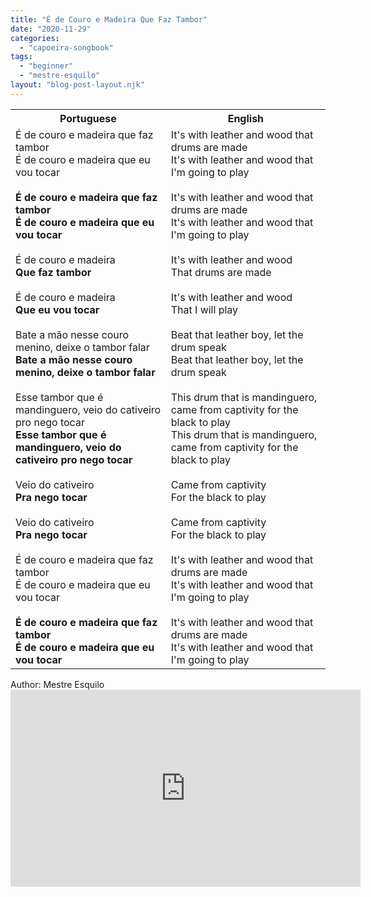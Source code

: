 ```yaml
---
title: "É de Couro e Madeira Que Faz Tambor"
date: "2020-11-29"
categories: 
  - "capoeira-songbook"
tags: 
  - "beginner"
  - "mestre-esquilo"
layout: "blog-post-layout.njk"
---
```


<table class="capoeira-table">
    <tr class="header-row">
        <th>Portuguese</th>
        <th>English</th>
    </tr>
    <tr>
        <td>É de couro e madeira que faz tambor<br>É de couro e madeira que eu vou tocar<br><br><strong>É de couro e madeira que faz tambor<br>É de couro e madeira que eu vou tocar</strong><br><br>É de couro e madeira<br><strong>Que faz tambor</strong><br><br>É de couro e madeira<br><strong>Que eu vou tocar</strong><br><br>Bate a mão nesse couro menino, deixe o tambor falar<br><strong>Bate a mão nesse couro menino, deixe o tambor falar</strong><br><br>Esse tambor que é mandinguero, veio do cativeiro pro nego tocar<br><strong>Esse tambor que é mandinguero, veio do cativeiro pro nego tocar</strong><br><br>Veio do cativeiro<br><strong>Pra nego tocar</strong><br><br>Veio do cativeiro<br><strong>Pra nego tocar</strong><br><br>É de couro e madeira que faz tambor<br>É de couro e madeira que eu vou tocar<br><br><strong>É de couro e madeira que faz tambor<br>É de couro e madeira que eu vou tocar</strong></td>
        <td>It's with leather and wood that drums are made<br>It's with leather and wood that I'm going to play<br><br>It's with leather and wood that drums are made<br>It's with leather and wood that I'm going to play<br><br>It's with leather and wood<br>That drums are made<br><br>It's with leather and wood<br>That I will play<br><br>Beat that leather boy, let the drum speak<br>Beat that leather boy, let the drum speak<br><br>This drum that is mandinguero, came from captivity for the black to play<br>This drum that is mandinguero, came from captivity for the black to play<br><br>Came from captivity<br>For the black to play<br><br>Came from captivity<br>For the black to play<br><br>It's with leather and wood that drums are made<br>It's with leather and wood that I'm going to play<br><br>It's with leather and wood that drums are made<br>It's with leather and wood that I'm going to play</td>
    </tr>
</table>

<figcaption>
Author: Mestre Esquilo
</figcaption>

<iframe width="560" height="315" src="https://www.youtube.com/embed/lSAo5m2DkI0" title="YouTube video player" frameborder="0" allow="accelerometer; autoplay; clipboard-write; encrypted-media; gyroscope; picture-in-picture" allowfullscreen></iframe>